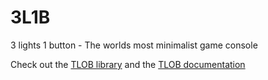 # 3L1B
3 lights 1 button - The worlds most minimalist game console

Check out the [TLOB library](https://github.com/hapiel/TLOB) and the [TLOB documentation](https://hapiel.github.io/3L1B/docs/)

